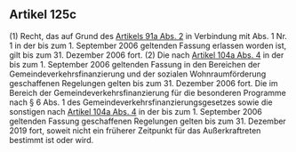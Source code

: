 ## Artikel 125c

(1) Recht, das auf Grund des [Artikels 91a Abs. 2](#artikel-91a) in Verbindung mit Abs. 1 Nr. 1 in der bis zum 1. September 2006 geltenden Fassung erlassen worden ist, gilt bis zum 31. Dezember 2006 fort.
(2) Die nach [Artikel 104a Abs. 4](#artikel-104a) in der bis zum 1. September 2006 geltenden Fassung in den Bereichen der Gemeindeverkehrsfinanzierung und der sozialen Wohnraumförderung geschaffenen Regelungen gelten bis zum 31. Dezember 2006 fort. Die im Bereich der Gemeindeverkehrsfinanzierung für die besonderen Programme nach § 6 Abs. 1 des Gemeindeverkehrsfinanzierungsgesetzes sowie die sonstigen nach [Artikel 104a Abs. 4](#artikel-104a) in der bis zum 1. September 2006 geltenden Fassung geschaffenen Regelungen gelten bis zum 31. Dezember 2019 fort, soweit nicht ein früherer Zeitpunkt für das Außerkraftreten bestimmt ist oder wird.

